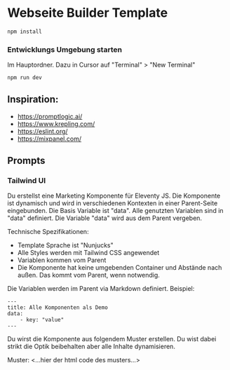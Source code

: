 # Webseite Builder Template

```bash
npm install
```

### Entwicklungs Umgebung starten

Im Hauptordner. Dazu in Cursor auf "Terminal" > "New Terminal"

```bash
npm run dev
```

## Inspiration:

- https://promptlogic.ai/
- https://www.krepling.com/ 
- https://eslint.org/
- https://mixpanel.com/

## Prompts

### Tailwind UI

Du erstellst eine Marketing Komponente für Eleventy JS.
Die Komponente ist dynamisch und wird in verschiedenen Kontexten in einer Parent-Seite eingebunden. Die Basis Variable ist "data". Alle genutzten Variablen sind in "data" definiert.
Die Variable "data" wird aus dem Parent vergeben.

Technische Spezifikationen:
- Template Sprache ist "Nunjucks"
- Alle Styles werden mit Tailwind CSS angewendet
- Variablen kommen vom Parent
- Die Komponente hat keine umgebenden Container und Abstände nach außen. Das kommt vom Parent, wenn notwendig.

Die Variablen werden im Parent via Markdown definiert.
Beispiel:

```
---
title: Alle Komponenten als Demo
data:
    - key: "value"
---
```

Du wirst die Komponente aus folgendem Muster erstellen.
Du wist dabei strikt die Optik beibehalten aber alle Inhalte dynamisieren.

Muster:
<...hier der html code des musters...>